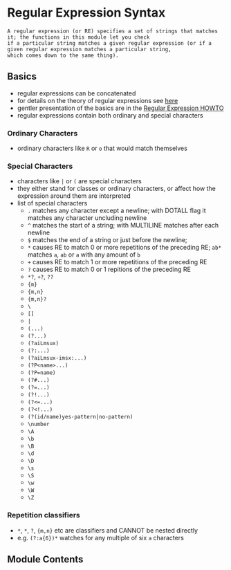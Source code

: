 # Regular Expression Syntax

```
A regular expression (or RE) specifies a set of strings that matches it; the functions in this module let you check 
if a particular string matches a given regular expression (or if a given regular expression matches a particular string, 
which comes down to the same thing).
```

## Basics

- regular expressions can be concatenated 
- for details on the theory of regular expressions see [here](https://docs.python.org/3/library/re.html#frie09)
- gentler presentation of the basics are in the [Regular Expression HOWTO](https://docs.python.org/3/howto/regex.html#regex-howto)
- regular expressions contain both ordinary and special characters

### Ordinary Characters

- ordinary characters like ```R``` or ```o``` that would match themselves

### Special Characters

- characters like `|` or `(` are special characters
- they either stand for classes or ordinary characters, or affect how the expression around them are interpreted
- list of special characters
  - `.` matches any character except a newline; with DOTALL flag it matches any character uncluding newline
  - `^` matches the start of a string; with MULTILINE matches after each newline
  - `$` matches the end of a string or just before the newline; 
  - `*` causes RE to match 0 or more repetitions of the preceding RE; `ab*` matches `a`, `ab` or `a` with any amount of `b`
  - `+` causes RE to match 1 or more repetitions of the preceding RE
  - `?` causes RE to match 0 or 1 repitions of the preceding RE
  - `*?`, `+?`, `??`
  - `{m}`
  - `{m,n}`
  - `{m,n}?`
  - `\`
  - `[]`
  - `|`
  - `(...)`
  - `(?...)`
  - `(?aiLmsux)`
  - `(?:...)`
  - `(?aiLmsux-imsx:...)`
  - `(?P<name>...)`
  - `(?P=name)`
  - `(?#...)`
  - `(?=...)`
  - `(?!...)`
  - `(?<=...)`
  - `(?<!...)`
  - `(?(id/name)yes-pattern|no-pattern)`
  - `\number`
  - `\A` 
  - `\b`
  - `\B`
  - `\d` 
  - `\D`
  - `\s`
  - `\S`
  - `\w`
  - `\W`
  - `\Z`

### Repetition classifiers

- `*`, `*`, `?`, `{m,n}` etc are classifiers and CANNOT be nested directly
- e.g. `(?:a{6})*` watches for any multiple of six `a` characters

## Module Contents
